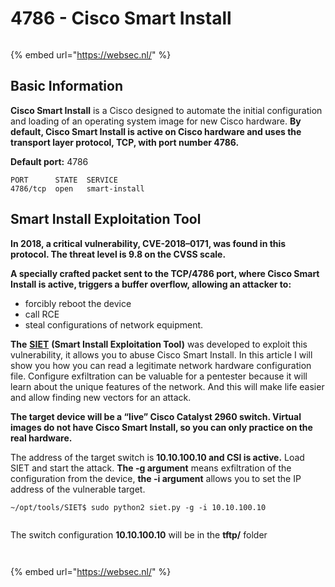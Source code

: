 # 4786 - Cisco Smart Install





<figure><img src="https://pentest.eu/RENDER_WebSec_10fps_21sec_9MB_29042024.gif" alt=""><figcaption></figcaption></figure>

{% embed url="https://websec.nl/" %}

## Basic Information

**Cisco Smart Install** is a Cisco designed to automate the initial configuration and loading of an operating system image for new Cisco hardware. **By default, Cisco Smart Install is active on Cisco hardware and uses the transport layer protocol, TCP, with port number 4786.**

**Default port:** 4786

```
PORT      STATE  SERVICE
4786/tcp  open   smart-install
```

## **Smart Install Exploitation Tool**

**In 2018, a critical vulnerability, CVE-2018–0171, was found in this protocol. The threat level is 9.8 on the CVSS scale.**

**A specially crafted packet sent to the TCP/4786 port, where Cisco Smart Install is active, triggers a buffer overflow, allowing an attacker to:**

* forcibly reboot the device
* call RCE
* steal configurations of network equipment.

**The** [**SIET**](https://github.com/frostbits-security/SIET) **(Smart Install Exploitation Tool)** was developed to exploit this vulnerability, it allows you to abuse Cisco Smart Install. In this article I will show you how you can read a legitimate network hardware configuration file. Configure exfiltration can be valuable for a pentester because it will learn about the unique features of the network. And this will make life easier and allow finding new vectors for an attack.

**The target device will be a “live” Cisco Catalyst 2960 switch. Virtual images do not have Cisco Smart Install, so you can only practice on the real hardware.**

The address of the target switch is **10.10.100.10 and CSI is active.** Load SIET and start the attack. **The -g argument** means exfiltration of the configuration from the device, **the -i argument** allows you to set the IP address of the vulnerable target.

```
~/opt/tools/SIET$ sudo python2 siet.py -g -i 10.10.100.10
```

<figure><img src="../.gitbook/assets/image (773).png" alt=""><figcaption></figcaption></figure>

The switch configuration **10.10.100.10** will be in the **tftp/** folder

<figure><img src="../.gitbook/assets/image (1116).png" alt=""><figcaption></figcaption></figure>

<figure><img src="https://pentest.eu/RENDER_WebSec_10fps_21sec_9MB_29042024.gif" alt=""><figcaption></figcaption></figure>

{% embed url="https://websec.nl/" %}




